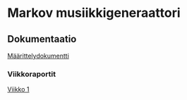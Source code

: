 # Markov musiikkigeneraattori

## Dokumentaatio
[Määrittelydokumentti](https://github.com/ArcticCoder/markov-music-generator/blob/main/dokumentaatio/maarittelydokumentti.md)

### Viikkoraportit
[Viikko 1](https://github.com/ArcticCoder/markov-music-generator/blob/main/dokumentaatio/viikko1.md)
